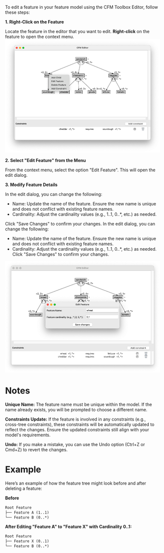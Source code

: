 To edit a feature in your feature model using the CFM Toolbox Editor, follow these steps:

**1. Right-Click on the Feature**

Locate the feature in the editor that you want to edit.
**Right-click** on the feature to open the context menu.
![Context Menu](../images/context_menu.png)

**2. Select "Edit Feature" from the Menu**

From the context menu, select the option "Edit Feature". This will open the edit dialog.

**3. Modify Feature Details**

In the edit dialog, you can change the following:

- Name: Update the name of the feature. Ensure the new name is unique and does not conflict with existing feature names.
- Cardinality: Adjust the cardinality values (e.g., 1..1, 0..*, etc.) as needed.

Click "Save Changes" to confirm your changes.
In the edit dialog, you can change the following:

- Name: Update the name of the feature. Ensure the new name is unique and does not conflict with existing feature names.
- Cardinality: Adjust the cardinality values (e.g., 1..1, 0..*, etc.) as needed.
  Click "Save Changes" to confirm your changes.

![Context Menu](../images/edit_feature.png)

# Notes

**Unique Name:** The feature name must be unique within the model. If the name already exists, you will be prompted to
choose a different name.

**Constraints Update:** If the feature is involved in any constraints (e.g., cross-tree constraints), these constraints
will be automatically updated to reflect the changes. Ensure the updated constraints still align with your model's
requirements.

**Undo:** If you make a mistake, you can use the Undo option (Ctrl+Z or Cmd+Z) to revert the changes.

# Example

Here’s an example of how the feature tree might look before and after deleting a feature:

**Before**

``` Shell
Root Feature
├── Feature A (1..1)
└── Feature B (0..*)
```

**After Editing "Feature A" to "Feature X" with Cardinality 0..1:**

``` Shell
Root Feature
├── Feature X (0..1)
└── Feature B (0..*)
```
